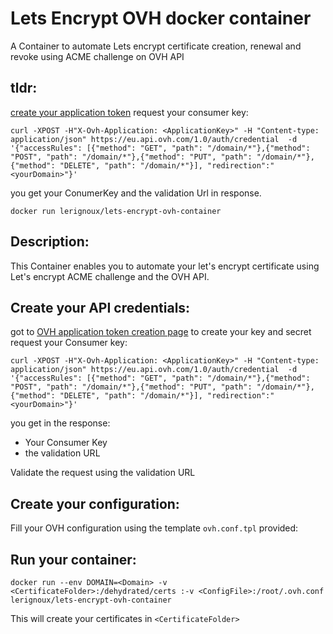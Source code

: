 # Lets Encrypt OVH docker container

A Container to automate Lets encrypt certificate creation, renewal and revoke using ACME challenge on OVH API


## tldr:
[create your application token](https://eu.api.ovh.com/createApp/)
request your consumer key:
```
curl -XPOST -H"X-Ovh-Application: <ApplicationKey>" -H "Content-type: application/json" https://eu.api.ovh.com/1.0/auth/credential  -d '{"accessRules": [{"method": "GET", "path": "/domain/*"},{"method": "POST", "path": "/domain/*"},{"method": "PUT", "path": "/domain/*"},{"method": "DELETE", "path": "/domain/*"}], "redirection":"<yourDomain>"}'
```
you get your ConumerKey and the validation Url in response.
```
docker run lerignoux/lets-encrypt-ovh-container
```


## Description:
This Container enables you to automate your let's encrypt certificate using Let's encrypt ACME challenge and the OVH API.

## Create your API credentials:
got to [OVH application token creation page](https://eu.api.ovh.com/createApp/) to create your key and secret
request your Consumer key:
```
curl -XPOST -H"X-Ovh-Application: <ApplicationKey>" -H "Content-type: application/json" https://eu.api.ovh.com/1.0/auth/credential  -d '{"accessRules": [{"method": "GET", "path": "/domain/*"},{"method": "POST", "path": "/domain/*"},{"method": "PUT", "path": "/domain/*"},{"method": "DELETE", "path": "/domain/*"}], "redirection":"<yourDomain>"}'
```
you get in the response:
- Your Consumer Key <ConsumerKey>
- the validation URL

Validate the request using the validation URL


## Create your configuration:
Fill your OVH configuration <ConfigFile> using the template `ovh.conf.tpl` provided:


## Run your container:
```
docker run --env DOMAIN=<Domain> -v <CertificateFolder>:/dehydrated/certs :-v <ConfigFile>:/root/.ovh.conf lerignoux/lets-encrypt-ovh-container
```

This will create your certificates in `<CertificateFolder>`
